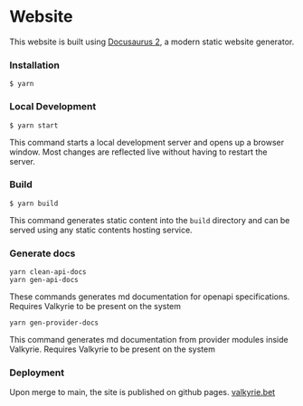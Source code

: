 # Website

This website is built using [Docusaurus 2](https://docusaurus.io/), a modern static website generator.

### Installation

```
$ yarn
```

### Local Development

```
$ yarn start
```

This command starts a local development server and opens up a browser window. Most changes are reflected live without having to restart the server.

### Build

```
$ yarn build
```

This command generates static content into the `build` directory and can be served using any static contents hosting service.

### Generate docs
```
yarn clean-api-docs
yarn gen-api-docs
```
These commands generates md documentation for openapi specifications. Requires Valkyrie to be present on the system


```
yarn gen-provider-docs
```
This command generates md documentation from provider modules inside Valkyrie. Requires Valkyrie to be present on the system
### Deployment

Upon merge to main, the site is published on github pages. [valkyrie.bet](https://valkyrie.bet)